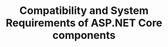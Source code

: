 ---
layout: post
title: Compatibility and System Requirements of ASP.NET Core components
description: Supported Browsers, Prerequisites to work with our Syncfusion components and Operating system compatibility.
platform: aspnet-core
control: Introduction
documentation: ug
---